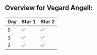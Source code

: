 
## Overview for Vegard Angell:

| Day | Star 1 | Star 2 |
| --- | ------ | ------ |
| 2 | ✅ | ✅ |
| 1 | ✅ | ✅ |
| 3 | ✅ | ✅ |
